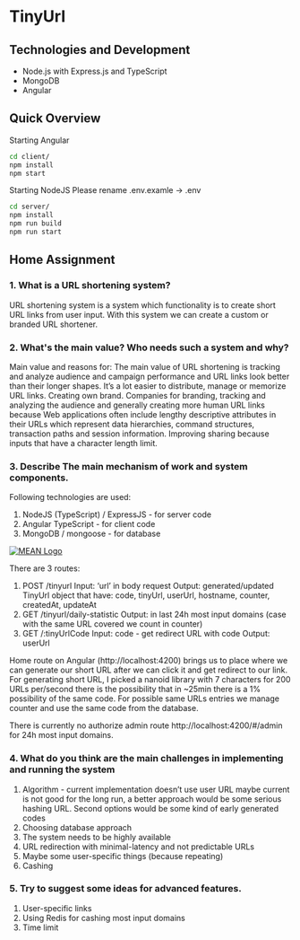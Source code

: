 # TinyUrl

## Technologies and Development

* Node.js with Express.js and TypeScript
* MongoDB
* Angular

## Quick Overview
Starting Angular
```sh
cd client/
npm install
npm start
```

Starting NodeJS
Please rename .env.examle -> .env
```sh
cd server/
npm install
npm run build
npm run start
```

## Home Assignment

### 1. What is a URL shortening system?

URL shortening system is a system which functionality is to create short URL links from user input. With this system we can create a custom or branded URL shortener.

### 2. What's the main value? Who needs such a system and why?

Main value and reasons for:
The main value of URL shortening is tracking and analyze audience and campaign performance and URL links look better than their longer shapes.
It’s a lot easier to distribute, manage or memorize URL links.
Creating own brand.
Companies for branding, tracking and analyzing the audience and generally creating more human URL links because Web applications often include lengthy descriptive attributes in their URLs which represent data hierarchies, command structures, transaction paths and session information.
Improving sharing because inputs that have a character length limit.

### 3. Describe The main mechanism of work and system components.

Following technologies are used:
1. NodeJS (TypeScript) / ExpressJS - for server code
2. Angular TypeScript - for client code
3. MongoDB / mongoose - for database

[![MEAN Logo](https://repository-images.githubusercontent.com/130965587/b90ceb00-3b77-11ea-935e-587024bf326e)](http://meanjs.org/)


There are 3 routes:
1) POST /tinyurl
Input: ‘url’ in body request 
Output: generated/updated TinyUrl object that have: code, tinyUrl, userUrl, hostname, counter, createdAt, updateAt
2) GET /tinyurl/daily-statistic
Output: in last 24h most input domains (case with the same URL covered we count in counter)
3) GET /:tinyUrlCode
Input: code - get redirect URL with code
Output: userUrl

Home route on Angular (http://localhost:4200) brings us to place where we can generate our short URL after we can click it and get redirect to our link.
For generating short URL, I picked a nanoid library with 7 characters for 200 URLs per/second there is the possibility that in ~25min there is a 1% possibility of the same code.
For possible same URLs entries we manage counter and use the same code from the database.

There is currently no authorize admin route http://localhost:4200/#/admin for 24h most input domains.

### 4. What do you think are the main challenges in implementing and running the system
1) Algorithm - current implementation doesn’t use user URL maybe current is not good for the long run, a better approach would be some serious hashing URL. Second options would be some kind of early generated codes
2) Choosing database approach
3) The system needs to be highly available
4) URL redirection with minimal-latency and not predictable URLs
5) Maybe some user-specific things (because repeating)
6) Cashing

### 5. Try to suggest some ideas for advanced features.
1) User-specific links
2) Using Redis for cashing most input domains
3) Time limit
